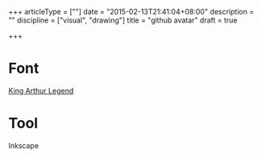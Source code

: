 +++
articleType = [""]
date = "2015-02-13T21:41:04+08:00"
description = ""
discipline = ["visual", "drawing"]
title = "github avatar"
draft = true

+++

# Font

[King Arthur Legend](www.dafont.com/king-arthur-legend.font)

# Tool 

Inkscape
